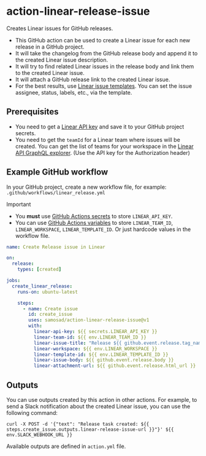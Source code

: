 # action-linear-release-issue

Creates Linear issues for GitHub releases.

- This GitHub action can be used to create a Linear issue for each new release in a GitHub project.
- It will take the changelog from the GitHub release body and append it to the created Linear issue description.
- It will try to find related Linear issues in the release body and link them to the created Linear issue.
- It will attach a GitHub release link to the created Linear issue.
- For the best results, use [Linear issue templates](https://linear.app/docs/issue-templates). You can set the issue assignee, status, labels, etc., via the template.

## Prerequisites

- You need to get a [Linear API key](https://linear.app/settings/api) and save it to your GitHub project secrets.
- You need to get the `teamId` for a Linear team where issues will be created. You can get the list of teams for your workspace in the [Linear API GraphQL explorer](https://studio.apollographql.com/public/Linear-API/variant/current/explorer?explorerURLState=N4IgJg9gxgrgtgUwHYBcQC4QEcYIE4CeABACoICGcAzkcADpJFEoXW0NNNIRgI32NOTAJZgOQokkoJxTAL7iFSOSDlA). (Use the API key for the Authorization header)

## Example GitHub workflow

In your GitHub project, create a new workflow file, for example: `.github/workflows/linear_release.yml`

> [!IMPORTANT]
> - You **must** use [GitHub Actions secrets](https://docs.github.com/en/actions/security-guides/using-secrets-in-github-actions) to store `LINEAR_API_KEY`.
> - You can use [GitHub Actions variables](https://docs.github.com/en/actions/learn-github-actions/variables) to store `LINEAR_TEAM_ID`, `LINEAR_WORKSPACE`, `LINEAR_TEMPLATE_ID`. Or just hardcode values in the workflow file.

```yaml
name: Create Release issue in Linear

on:
  release:
    types: [created]

jobs:
  create_linear_release:
    runs-on: ubuntu-latest

    steps:
      - name: Create issue
        id: create_issue
        uses: samosad/action-linear-release-issue@v1
        with:
          linear-api-key: ${{ secrets.LINEAR_API_KEY }}
          linear-team-id: ${{ env.LINEAR_TEAM_ID }}
          linear-issue-title: "Release ${{ github.event.release.tag_name }}"
          linear-workspace: ${{ env.LINEAR_WORKSPACE }}
          linear-template-id: ${{ env.LINEAR_TEMPLATE_ID }}
          linear-issue-body: ${{ github.event.release.body }}
          linear-attachment-url: ${{ github.event.release.html_url }}
```

## Outputs

You can use outputs created by this action in other actions. For example, to send a Slack notification about the created Linear issue, you can use the following command:

```shell
curl -X POST -d '{"text": "Release task created: ${{ steps.create_issue.outputs.linear-release-issue-url }}"}' ${{ env.SLACK_WEBHOOK_URL }}
```

Available outputs are defined in `action.yml` file.
